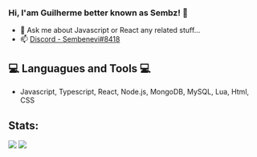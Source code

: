 ### Hi, I'am Guilherme better known as Sembz! 👋




- 💬 Ask me about Javascript or React any related stuff...
- 📫 [Discord - Sembenevi#8418](https://discord.com)
## 💻 Languagues and Tools 💻
- Javascript, Typescript, React, Node.js, MongoDB, MySQL, Lua, Html, CSS

## Stats:
<img src="https://github-readme-stats.vercel.app/api?username=GuilhermeSembeneli&theme=dark&tshow_icons=true">
<img src="https://github-readme-stats.vercel.app/api/top-langs/?username=GuilhermeSembeneli&theme=dark&layout=compact">

